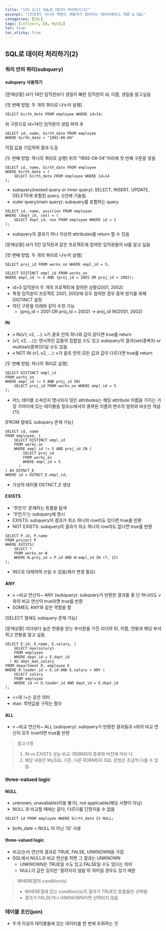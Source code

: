 ```yaml
---
title: "[Ch 2/3] SQL로 데이터 처리하기(2)"
excerpt: "[인프런] 시니어 백엔드 개발자가 알려주는 데이터베이스 개론 & SQL"
categories: [SQL]
tags: [inflearn, DB, MySQL]
toc: true
toc_sticky: true
---
```


## SQL로 데이터 처리하기(2)

### 쿼리 안의 쿼리(subquery)

#### subquery 사용하기

[문제상황] id가 14인 임직원보다 생일이 빠른 임직원의 id, 이름, 생일을 알고싶음

[첫 번째 방법: 두 개의 쿼리로 나누어 실행]
```mysql
SELECT birth_date FROM employee WHERE id=14;
```
위 구문으로 id=14인 임직원의 생일 파악 후

```mysql
SELECT id, name, birth_date FROM employee
WHERE birth_date < "1992-08-04"
```
직접 값을 기입하여 결과 도출

[두 번째 방법: 하나의 쿼리로 실행]
위의 "1992-08-04"자리에 첫 번째 구문을 넣음
```mysql
SELECT id, name, birth_date FROM employee
WHERE birth_date < (
    SELECT birth_date FROM employee WHERE id=14
);
```
* subquery(nested query or inner query): SELECT, INSERT, UPDATE, DELETE에 포함된 query. ()안에 기술됨.
* outer query(main query): subquery를 포함하는 query

```mysql
SELECT id, name, position FROM employee
WHERE (dept_id, sex) = (
    SELECT dept_id, sex FROM employee WHERE id = 1
);
```
* subquery의 결과가 하나 이상의 attributes를 return 할 수 있음

[문제상황] id가 5인 임직원과 같은 프로젝트에 참여한 임직원들의 id를 알고 싶음

[첫 번째 방법: 두 개의 쿼리로 나누어 실행]
```mysql
SELECT proj_id FROM works_on WHERE empl_id = 5;

SELECT DISTINCT empl_id FROM works_on
WHERE empl_id != 5 AND (proj_id = 2001 OR proj_id = 2002);
```
* id=5 임직원이 두 개의 프로젝트에 참여한 상황(2001, 2002)
* 특정 임직원이 프로젝트 2001, 2002에 모두 참여한 경우 중복 방지를 위해 DISTINCT 설정
* 하단 구문을 아래와 같이 수정 가능
  * (proj_id = 2001 OR proj_id = 2002) -> proj_id IN(2001, 2002)

#### IN 
* v IN(v1, v2, ...): v가 괄호 안의 하나와 값이 같다면 true를 return
* (v1, v2, ...)는 면시작인 값들의 집합일 수도 있고 subquery의 결과(set(중복X) or multiset(중복O))일 수도 있음
* v NOT IN (v1, v2, ...): v가 괄호 란의 모든 값과 값이 다르다면 true를 return

[두 번째 방법: 하나의 쿼리로 실행]
```mysql
SELECT DISTINCT empl_id
FROM works_on
WHERE empl_id != 5 AND proj_id IN(
    SELECT proj_id FROM works_on WHERE empl_id = 5
);
```
* 어느 테이블 소속인지 명시되지 않은 attributes는 해당 attribute 이름을 가지는 가장 가까이에 있는 테이블을 참조(c에서의 중복된 이름의 변수의 범위와 비슷한 개념(?))

[FROM 절에도 subquery 존재 가능]
```mysql
SELECT id, name
FROM employee, (
    SELECT DISTINCT empl_id
    FROM works_on
    WHERE empl_id != 5 AND proj_id IN (
        SELECT proj_id
        FROM works_on
        WHERE empl_id = 5
      )
) AS DSTNCT_E
WHERE id = DSTNCT_E.empl_id;
```
* 가상의 테이블 DSTNCT_E 생성

#### EXISTS
* '무언가' 존재하는 튜플을 탐색
* '무언가'는 subquery에 명시
* EXISTS: subquery의 결과가 최소 하나의 row라도 있다면 true를 반환
* NOT EXISTS: subquery의 결과가 최소 하나의 row라도 없다면 true를 반환

```mysql
SELECT P.id, P.name
FROM project P
WHERE EXISTS(
    SELECT *
    FROM works_on W
    WHERE W.proj_id = P.id AND W.empl_id IN (7, 12)
);
```
* IN으로 대체하여 쓰일 수 있음(쿼리 변경 필요)

#### ANY
* v ~비교 연산자~ ANY (subquery): subquery가 반환한 결과들 중 단 하나라도 v와의 비교 연산이 true라면 true를 반환
* SOME도 ANY와 같은 역할을 함

[SELECT 절에도 subquery 존재 가능]

[문제상황] 리더보다 높은 연봉을 받는 부서원을 가진 리더의 ID, 이름, 연봉과 해당 부서 최고 연봉을 알고 싶음.
```mysql
SELECT E.id, E.name, E.salary, (
    SELECT max(salary)
    FROM employee
    WHERE dept_id = E.dept_id
  ) AS dept_max_salary
FROM department D, employee E
WHERE D.leader_id = E.id AND E.salary < ANY (
    SELECT salary
    FROM employee
    WHERE id <> D.leader_id AND dept_id = E.dept_id
);
```
* <>와 !=는 같은 의미
* max: 최댓값을 구하는 함수

#### ALL
* v ~비교 연산자~ ALL (subquery): subquery가 반환한 결과들과 v와의 비교 연산이 모두 true라면 true를 반환

> 참고사항
> 1. IN vs EXISTS 성능 비교: RDBMS의 종류와 버전에 따라 다
> 2. 해당 내용은 MySQL 기준. 다른 RDBMS의 SQL 문법은 조금씩 다를 수 있음.


### three-valued logic

#### NULL
* unknown, unavailable(이용 불가), not applicable(해당 사항이 아님)
* NULL 과 비교할 때에는 같다, 다르다를 단정지을 수 없음

```mysql
SELECT id FROM employee WHERE birth_date IS NULL;
```
* birth_date = NULL 이 아닌 'IS' 사용

#### three-valued logic
* 비교/논리 연산의 결과로 TRUE, FALSE, UNKNOWN을 가짐
* SQL에서 NULL과 비교 연산을 하면 그 결과는 UNKNOWN
  * UNKNOWN은 TRUE일 수도 있고 FALSE일 수도 있다는 의미
  * NULL이 값은 있지만 '알려지지 않음'의 의미일 경우도 있기 때문

> WHERE절의 condition(s)
> * WHERE절에 있는 condition(s)의 결과가 TRUE인 튜플들만 선택됨
> * 결과가 FALSE거나 UNKNOWN이면 선택되지 않음


### 테이블 조인(join)
* 두개 이상의 테이블들에 있는 데이터를 한 번에 조회하는 것

